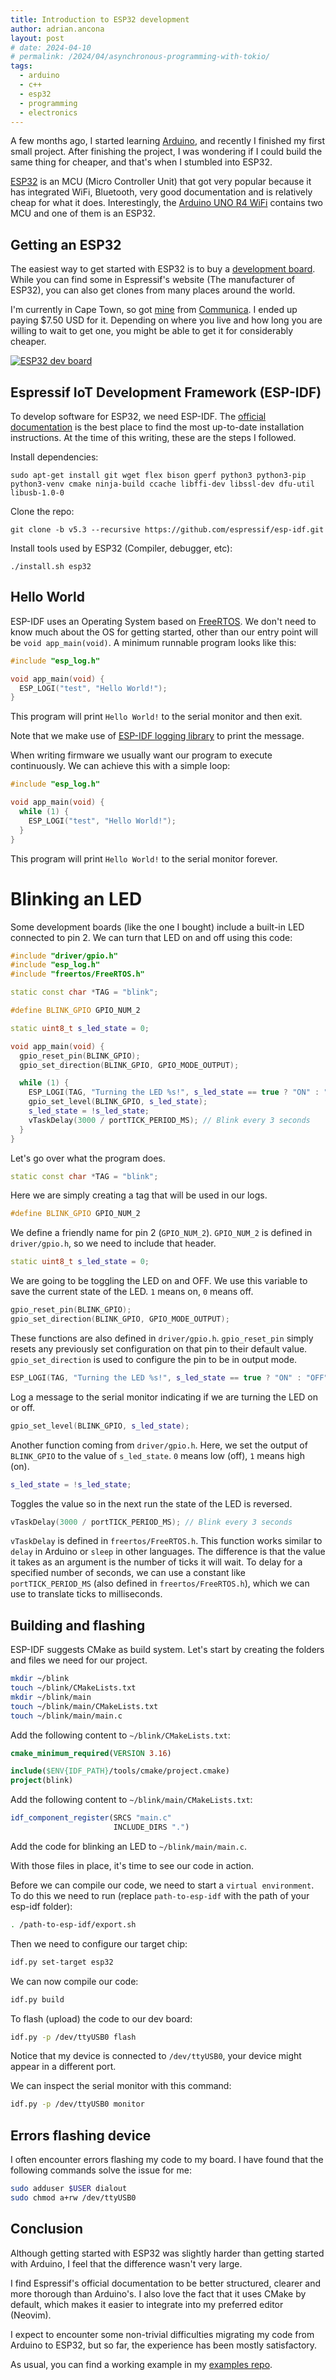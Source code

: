 ```yaml
---
title: Introduction to ESP32 development
author: adrian.ancona
layout: post
# date: 2024-04-10
# permalink: /2024/04/asynchronous-programming-with-tokio/
tags:
  - arduino
  - c++
  - esp32
  - programming
  - electronics
---
```


A few months ago, I started learning [Arduino](/tag/arduino/), and recently I finished my first small project. After finishing the project, I was wondering if I could build the same thing for cheaper, and that's when I stumbled into ESP32.

[ESP32](https://en.wikipedia.org/wiki/ESP32) is an MCU (Micro Controller Unit) that got very popular because it has integrated WiFi, Bluetooth, very good documentation and is relatively cheap for what it does. Interestingly, the [Arduino UNO R4 WiFi](https://docs.arduino.cc/hardware/uno-r4-wifi/) contains two MCU and one of them is an ESP32.

## Getting an ESP32

The easiest way to get started with ESP32 is to buy a [development board](https://www.espressif.com/en/products/devkits). While you can find some in Espressif's website (The manufacturer of ESP32), you can also get clones from many places around the world.

I'm currently in Cape Town, so got [mine](https://www.communica.co.za/products/hkd-esp-32-wifi-b-t-dev-board) from [Communica](https://www.communica.co.za/). I ended up paying $7.50 USD for it. Depending on where you live and how long you are willing to wait to get one, you might be able to get it for considerably cheaper.

[<img src="/images/posts/esp32-dev-board.jpg" alt="ESP32 dev board" />](/images/posts/esp32-dev-board.png)

<!--more-->

## Espressif IoT Development Framework (ESP-IDF)

To develop software for ESP32, we need ESP-IDF. The [official documentation](https://docs.espressif.com/projects/esp-idf/en/stable/esp32/get-started/linux-macos-setup.html) is the best place to find the most up-to-date installation instructions. At the time of this writing, these are the steps I followed.

Install dependencies:

```
sudo apt-get install git wget flex bison gperf python3 python3-pip python3-venv cmake ninja-build ccache libffi-dev libssl-dev dfu-util libusb-1.0-0
```

Clone the repo:

```
git clone -b v5.3 --recursive https://github.com/espressif/esp-idf.git
```

Install tools used by ESP32 (Compiler, debugger, etc):

```
./install.sh esp32
```

## Hello World

ESP-IDF uses an Operating System based on [FreeRTOS](https://www.freertos.org/). We don't need to know much about the OS for getting started, other than our entry point will be `void app_main(void)`. A minimum runnable program looks like this:

```cpp
#include "esp_log.h"

void app_main(void) {
  ESP_LOGI("test", "Hello World!");
}
```

This program will print `Hello World!` to the serial monitor and then exit.

Note that we make use of [ESP-IDF logging library](https://docs.espressif.com/projects/esp-idf/en/stable/esp32/api-reference/system/log.html) to print the message.

When writing firmware we usually want our program to execute continuously. We can achieve this with a simple loop:

```cpp
#include "esp_log.h"

void app_main(void) {
  while (1) {
    ESP_LOGI("test", "Hello World!");
  }
}
```

This program will print `Hello World!` to the serial monitor forever.

# Blinking an LED

Some development boards (like the one I bought) include a built-in LED connected to pin 2. We can turn that LED on and off using this code:

```cpp
#include "driver/gpio.h"
#include "esp_log.h"
#include "freertos/FreeRTOS.h"

static const char *TAG = "blink";

#define BLINK_GPIO GPIO_NUM_2

static uint8_t s_led_state = 0;

void app_main(void) {
  gpio_reset_pin(BLINK_GPIO);
  gpio_set_direction(BLINK_GPIO, GPIO_MODE_OUTPUT);

  while (1) {
    ESP_LOGI(TAG, "Turning the LED %s!", s_led_state == true ? "ON" : "OFF");
    gpio_set_level(BLINK_GPIO, s_led_state);
    s_led_state = !s_led_state;
    vTaskDelay(3000 / portTICK_PERIOD_MS); // Blink every 3 seconds
  }
}
```

Let's go over what the program does.

```cpp
static const char *TAG = "blink";
```

Here we are simply creating a tag that will be used in our logs.

```cpp
#define BLINK_GPIO GPIO_NUM_2
```

We define a friendly name for pin 2 (`GPIO_NUM_2`). `GPIO_NUM_2` is defined in `driver/gpio.h`, so we need to include that header.

```cpp
static uint8_t s_led_state = 0;
```

We are going to be toggling the LED on and OFF. We use this variable to save the current state of the LED. `1` means on, `0` means off.

```cpp
gpio_reset_pin(BLINK_GPIO);
gpio_set_direction(BLINK_GPIO, GPIO_MODE_OUTPUT);
```

These functions are also defined in `driver/gpio.h`. `gpio_reset_pin` simply resets any previously set configuration on that pin to their default value. `gpio_set_direction` is used to configure the pin to be in output mode.

```cpp
ESP_LOGI(TAG, "Turning the LED %s!", s_led_state == true ? "ON" : "OFF");
```

Log a message to the serial monitor indicating if we are turning the LED on or off.

```cpp
gpio_set_level(BLINK_GPIO, s_led_state);
```

Another function coming from `driver/gpio.h`. Here, we set the output of `BLINK_GPIO` to the value of `s_led_state`. `0` means low (off), `1` means high (on).

```cpp
s_led_state = !s_led_state;
```

Toggles the value so in the next run the state of the LED is reversed.

```cpp
vTaskDelay(3000 / portTICK_PERIOD_MS); // Blink every 3 seconds
```

`vTaskDelay` is defined in `freertos/FreeRTOS.h`. This function works similar to `delay` in Arduino or `sleep` in other languages. The difference is that the value it takes as an argument is the number of ticks it will wait. To delay for a specified number of seconds, we can use a constant like `portTICK_PERIOD_MS` (also defined in `freertos/FreeRTOS.h`), which we can use to translate ticks to milliseconds.

## Building and flashing

ESP-IDF suggests CMake as build system. Let's start by creating the folders and files we need for our project.

```bash
mkdir ~/blink
touch ~/blink/CMakeLists.txt
mkdir ~/blink/main
touch ~/blink/main/CMakeLists.txt
touch ~/blink/main/main.c
```

Add the following content to `~/blink/CMakeLists.txt`:

```cmake
cmake_minimum_required(VERSION 3.16)

include($ENV{IDF_PATH}/tools/cmake/project.cmake)
project(blink)
```

Add the following content to `~/blink/main/CMakeLists.txt`:

```cmake
idf_component_register(SRCS "main.c"
                       INCLUDE_DIRS ".")
```

Add the code for blinking an LED to `~/blink/main/main.c`.

With those files in place, it's time to see our code in action.

Before we can compile our code, we need to start a `virtual environment`. To do this we need to run (replace `path-to-esp-idf` with the path of your esp-idf folder):

```bash
. /path-to-esp-idf/export.sh
```

Then we need to configure our target chip:

```bash
idf.py set-target esp32
```

We can now compile our code:

```bash
idf.py build
```

To flash (upload) the code to our dev board:

```bash
idf.py -p /dev/ttyUSB0 flash
```

Notice that my device is connected to `/dev/ttyUSB0`, your device might appear in a different port.

We can inspect the serial monitor with this command:

```bash
idf.py -p /dev/ttyUSB0 monitor
```

## Errors flashing device

I often encounter errors flashing my code to my board. I have found that the following commands solve the issue for me:

```bash
sudo adduser $USER dialout
sudo chmod a+rw /dev/ttyUSB0
```

## Conclusion

Although getting started with ESP32 was slightly harder than getting started with Arduino, I feel that the difference wasn't very large.

I find Espressif's official documentation to be better structured, clearer and more thorough than Arduino's. I also love the fact that it uses CMake by default, which makes it easier to integrate into my preferred editor (Neovim).

I expect to encounter some non-trivial difficulties migrating my code from Arduino to ESP32, but so far, the experience has been mostly satisfactory.

As usual, you can find a working example in my [examples repo](https://github.com/soonick/ncona-code-samples/tree/master/introduction-to-esp32-development).
